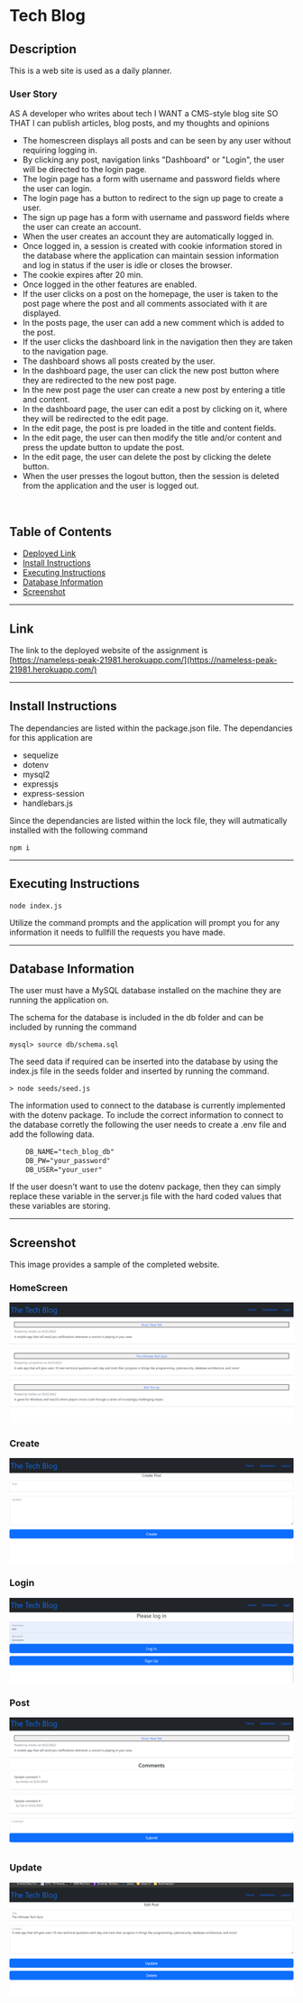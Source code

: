 # Tech Blog

## Description

This is a web site is used as a daily planner.

### User Story

AS A developer who writes about tech
I WANT a CMS-style blog site
SO THAT I can publish articles, blog posts, and my thoughts and opinions

- The homescreen displays all posts and can be seen by any user without requiring logging in.
- By clicking any post, navigation links "Dashboard" or "Login", the user will be directed to the login page.
- The login page has a form with username and password fields where the user can login.
- The login page has a button to redirect to the sign up page to create a user.
- The sign up page has a form with username and password fields where the user can create an account.
- When the user creates an account they are automatically logged in.
- Once logged in, a session is created with cookie information stored in the database where the application can maintain session information and log in status if the user is idle or closes the browser.
- The cookie expires after 20 min.
- Once logged in the other features are enabled.
- If the user clicks on a post on the homepage, the user is taken to the post page where the post and all comments associated with it are displayed.
- In the posts page, the user can add a new comment which is added to the post.
- If the user clicks the dashboard link in the navigation then they are taken to the navigation page.
- The dashboard shows all posts created by the user.
- In the dashboard page, the user can click the new post button where they are redirected to the new post page.
- In the new post page the user can create a new post by entering a title and content.
- In the dashboard page, the user can edit a post by clicking on it, where they will be redirected to the edit page.
- In the edit page, the post is pre loaded in the title and content fields.
- In the edit page, the user can then modify the title and/or content and press the update button to update the post.
- In the edit page, the user can delete the post by clicking the delete button.
- When the user presses the logout button, then the session is deleted from the application and the user is logged out.

<br>

## Table of Contents

- [Deployed Link](#Link)
- [Install Instructions](#install-instructions)
- [Executing Instructions](#executing-instructions)
- [Database Information](#database-information)
- [Screenshot](#Screenshot)

---

## Link

The link to the deployed website of the assignment is <br>
[https://nameless-peak-21981.herokuapp.com/](https://nameless-peak-21981.herokuapp.com/)

---

## Install Instructions

The dependancies are listed within the package.json file. The dependancies for this application are

- sequelize
- dotenv
- mysql2
- expressjs
- express-session
- handlebars.js

Since the dependancies are listed within the lock file, they will autmatically installed with the following command

```
npm i
```

---

## Executing Instructions

```
node index.js
```

Utilize the command prompts and the application will prompt you for any information it needs to fullfill the requests you have made.

---

## Database Information

The user must have a MySQL database installed on the machine they are running the application on.

The schema for the database is included in the db folder and can be included by running the command

```
mysql> source db/schema.sql
```

The seed data if required can be inserted into the database by using the index.js file in the seeds folder and inserted by running the command.

```
> node seeds/seed.js
```

The information used to connect to the database is currently implemented with the dotenv package. To include the correct information to connect to the database corretly the following the user needs to create a .env file and add the following data.

```
    DB_NAME="tech_blog_db"
    DB_PW="your_password"
    DB_USER="your_user"
```

If the user doesn't want to use the dotenv package, then they can simply replace these variable in the server.js file with the hard coded values that these variables are storing.

---

## Screenshot

This image provides a sample of the completed website.

### HomeScreen

![HomeScreen](./assets/Images/homescreen.png)

### Create

![Create](./assets/Images/create.png)

### Login

![Login](./assets/Images/login.png)

### Post

![Post](./assets/Images/post.png)

### Update

![Update](./assets/Images/update.png)
